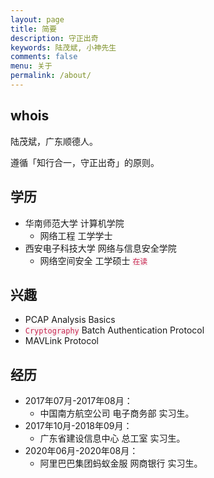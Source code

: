 ```yaml
---
layout: page
title: 简要
description: 守正出奇
keywords: 陆茂斌, 小神先生
comments: false
menu: 关于
permalink: /about/
---
```


## whois

陆茂斌，广东顺德人。

遵循「知行合一，守正出奇」的原则。

## 学历

- 华南师范大学 计算机学院
    - 网络工程 工学学士
- 西安电子科技大学 网络与信息安全学院
    - 网络空间安全 工学硕士 <code style="color:#c7254e;background-color:#f9f2f4;">在读</code>

## 兴趣

- PCAP Analysis Basics
- <code style="color:#c7254e;background-color:#f9f2f4;">Cryptography</code> Batch Authentication Protocol
- MAVLink Protocol

## 经历

- 2017年07月-2017年08月：
    - 中国南方航空公司 电子商务部 实习生。
- 2017年10月-2018年09月：
    - 广东省建设信息中心 总工室 实习生。
- 2020年06月-2020年08月：
    - 阿里巴巴集团蚂蚁金服 网商银行 实习生。


<!--
{% for website in site.data.social %}
* {{ website.sitename }}：[@{{ website.name }}]({{ website.url }})
{% endfor %}

## 技能树

{% for category in site.data.skills %}
### {{ category.name }}
<div class="btn-inline">
{% for keyword in category.keywords %}
<button class="btn btn-outline" type="button">{{ keyword }}</button>
{% endfor %}
</div>
{% endfor %}

-->
